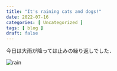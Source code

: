 ```yaml
---
title: "It's raining cats and dogs!"
date: 2022-07-16
categories: [ Uncategorized ]
tags: [ blog ]
draft: false
---
```

 
今日は大雨が降っては止みの繰り返しでした．
 
![rain](/pretty.jpg)
 
